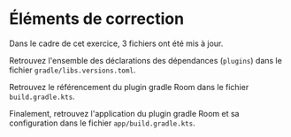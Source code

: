 # Éléments de correction

Dans le cadre de cet exercice, 3 fichiers ont été mis à jour.

Retrouvez l'ensemble des déclarations des dépendances (`plugins`) dans le fichier `gradle/libs.versions.toml`.

Retrouvez le référencement du plugin gradle Room dans le fichier `build.gradle.kts`.

Finalement, retrouvez l'application du plugin gradle Room et sa configuration dans le fichier `app/build.gradle.kts`.